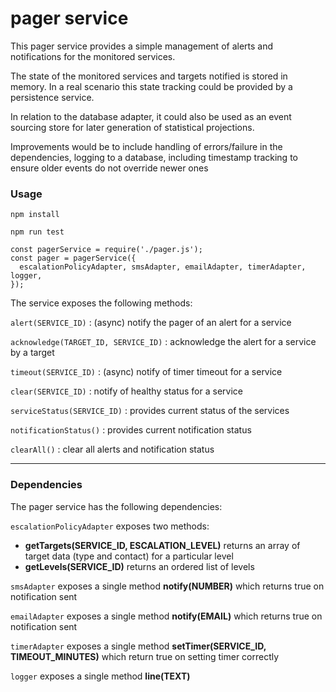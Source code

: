 # pager service

This pager service provides a simple management of alerts and notifications for the monitored services.

The state of the monitored services and targets notified is stored in memory. In a real scenario this state tracking could be provided by a persistence service.

In relation to the database adapter, it could also be used as an event sourcing store for later generation of statistical projections.

Improvements would be to include handling of errors/failure in the dependencies, logging to a database, including timestamp tracking to ensure older events do not override newer ones

### Usage

`npm install`

`npm run test`


```
const pagerService = require('./pager.js');
const pager = pagerService({
  escalationPolicyAdapter, smsAdapter, emailAdapter, timerAdapter, logger,
});
```

The service exposes the following methods:

`alert(SERVICE_ID)` : (async) notify the pager of an alert for a service

`acknowledge(TARGET_ID, SERVICE_ID)` : acknowledge the alert for a service by a target

`timeout(SERVICE_ID)` : (async) notify of timer timeout for a service

`clear(SERVICE_ID)` : notify of healthy status for a service

`serviceStatus(SERVICE_ID)` : provides current status of the services

`notificationStatus()` : provides current notification status

`clearAll()` : clear all alerts and notification status


---

### Dependencies

The pager service has the following dependencies:

`escalationPolicyAdapter` exposes two methods:
- **getTargets(SERVICE_ID, ESCALATION_LEVEL)** returns an array of target data (type and contact) for a particular level
- **getLevels(SERVICE_ID)** returns an ordered list of levels

`smsAdapter` exposes a single method **notify(NUMBER)** which returns true on notification sent 

`emailAdapter` exposes a single method **notify(EMAIL)** which returns true on notification sent

`timerAdapter` exposes a single method **setTimer(SERVICE_ID, TIMEOUT_MINUTES)** which return true on setting timer correctly

`logger` exposes a single method **line(TEXT)** 


